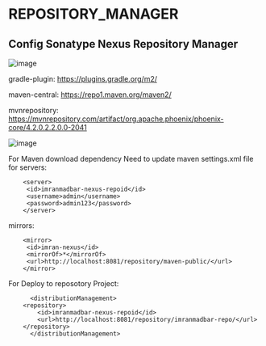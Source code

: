 # REPOSITORY_MANAGER

Config Sonatype Nexus Repository Manager
-----------------------------------------------------

![image](https://user-images.githubusercontent.com/32607915/221814594-e990a508-0189-4c04-b444-2bdc6d869a00.png)

gradle-plugin: https://plugins.gradle.org/m2/

maven-central: https://repo1.maven.org/maven2/

mvnrepository: https://mvnrepository.com/artifact/org.apache.phoenix/phoenix-core/4.2.0.2.2.0.0-2041

![image](https://user-images.githubusercontent.com/32607915/221815035-c8fab19b-8ed6-4adf-b1b0-a4efc7ab9df0.png)



For Maven download dependency Need to update maven settings.xml file for 
servers:

		<server>
		 <id>imranmadbar-nexus-repoid</id>
		 <username>admin</username>
		 <password>admin123</password>
		</server>
mirrors:

		<mirror>
		 <id>imran-nexus</id>
		 <mirrorOf>*</mirrorOf>
		 <url>http://localhost:8081/repository/maven-public/</url>
		</mirror>
		
For Deploy to reposotory Project: 

	      <distributionManagement>
		<repository>
			<id>imranmadbar-nexus-repoid</id>
			<url>http://localhost:8081/repository/imranmadbar-repo/</url>
		</repository>
	      </distributionManagement>

